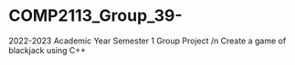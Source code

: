 # COMP2113_Group_39-
 2022-2023 Academic Year Semester 1 Group Project /n
Create a game of blackjack using C++
